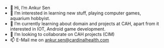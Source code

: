 - 👋 Hi, I’m Ankur Sen
- 👀 I’m interested in learning new stuff, playing computer games, aquarium hobbyist.
- 🌱 I’m currently learning about domain and projects at CAH, apart from it interested in IOT, Android game development. 
- 💞️ I’m looking to collaborate on CAH projects (CIM)
- 📫 E-Mail me on ankur.sen@cardinalhealth.com

<!---
AnkurSenAtCH/AnkurSenAtCH is a ✨ special ✨ repository because its `README.md` (this file) appears on your GitHub profile.
You can click the Preview link to take a look at your changes.
--->
